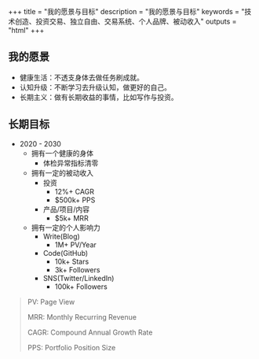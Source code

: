 +++
title = "我的愿景与目标"
description = "我的愿景与目标"
keywords = "技术创造、投资交易、独立自由、交易系统、个人品牌、被动收入"
outputs = "html"
+++

## 我的愿景

- 健康生活：不透支身体去做任务刷成就。
- 认知升级：不断学习去升级认知，做更好的自己。
- 长期主义：做有长期收益的事情，比如写作与投资。

## 长期目标

<!-- https://changaco.oy.lc/unicode-progress-bars/ -->

- 2020 - 2030
  - 拥有一个健康的身体
    - 体检异常指标清零
  - 拥有一定的被动收入
    - 投资
      - 12%+ CAGR
      - $500k+ PPS
    - 产品/项目/内容
      - $5k+ MRR
  - 拥有一定的个人影响力
    - Write(Blog)
      - 1M+ PV/Year
    - Code(GitHub)
      - 10k+ Stars
      - 3k+ Followers
    - SNS(Twitter/LinkedIn)
      - 100k+ Followers

> PV: Page View
>
> MRR: Monthly Recurring Revenue
>
> CAGR: Compound Annual Growth Rate
>
> PPS: Portfolio Position Size
